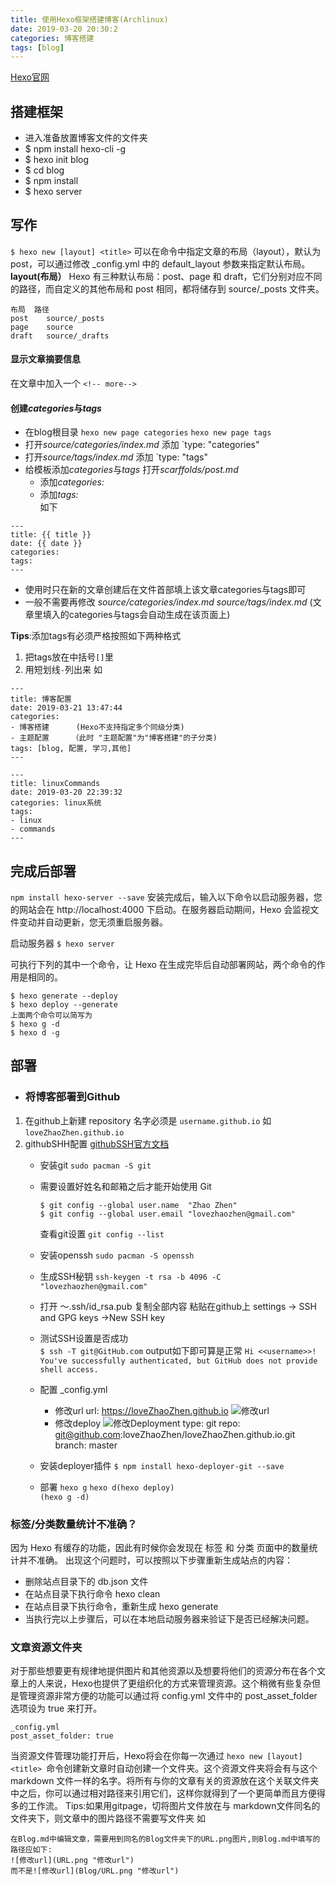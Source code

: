 ```yaml
---
title: 使用Hexo框架搭建博客(Archlinux)
date: 2019-03-20 20:30:2
categories: 博客搭建
tags: [blog]
---
```

[Hexo官网](https://hexo.io/)
## 搭建框架
- 进入准备放置博客文件的文件夹
- $ npm install hexo-cli -g
- $ hexo init blog
- $ cd blog
- $ npm install
- $ hexo server
<!-- more-->
## 写作
`$ hexo new [layout] <title>`
可以在命令中指定文章的布局（layout），默认为 post，可以通过修改 _config.yml 中的 default_layout 参数来指定默认布局。
**layout(布局）**
Hexo 有三种默认布局：post、page 和 draft，它们分别对应不同的路径，而自定义的其他布局和 post 相同，都将储存到 source/_posts 文件夹。
```
布局	路径
post	source/_posts
page	source
draft	source/_drafts
```
#### 显示文章摘要信息
在文章中加入一个 `<!-- more-->`
#### 创建*categories*与*tags*
* 在blog根目录
`hexo new page categories`
`hexo new page tags`
* 打开*source/categories/index.md*
添加 `type: "categories"
* 打开*source/tags/index.md*
添加 `type: "tags"
* 给模板添加*categories*与*tags*
打开*scarffolds/post.md*
    - 添加*categories:*
    - 添加*tags:*  
如下
```
---
title: {{ title }}
date: {{ date }}
categories:
tags:
---
```
* 使用时只在新的文章创建后在文件首部填上该文章categories与tags即可
* 一般不需要再修改
*source/categories/index.md*
*source/tags/index.md*
(文章里填入的categories与tags会自动生成在该页面上)

**Tips**:添加tags有必须严格按照如下两种格式
  1. 把tags放在中括号`[]`里
  2. 用短划线`-`列出来
如
```
---
title: 博客配置
date: 2019-03-21 13:47:44
categories: 
- 博客搭建      (Hexo不支持指定多个同级分类)
- 主题配置     （此时 "主题配置"为"博客搭建"的子分类)
tags: [blog, 配置, 学习,其他]
---
```
```
---
title: linuxCommands
date: 2019-03-20 22:39:32
categories: linux系统
tags: 
- linux
- commands
---
```


## 完成后部署
`npm install hexo-server --save`
安装完成后，输入以下命令以启动服务器，您的网站会在 http://localhost:4000 下启动。在服务器启动期间，Hexo 会监视文件变动并自动更新，您无须重启服务器。

启动服务器
`$ hexo server`

可执行下列的其中一个命令，让 Hexo 在生成完毕后自动部署网站，两个命令的作用是相同的。
```
$ hexo generate --deploy
$ hexo deploy --generate
上面两个命令可以简写为
$ hexo g -d
$ hexo d -g
```
## 部署
- ### 将博客部署到Github

1. 在github上新建 repository 名字必须是 `username.github.io` 如 `loveZhaoZhen.github.io`
2. githubSHH配置
[githubSSH官方文档](https://help.github.com/en/articles/connecting-to-github-with-ssh)
    - 安装git
        `sudo pacman -S git`
    - 需要设置好姓名和邮箱之后才能开始使用 Git
        ```
        $ git config --global user.name  "Zhao Zhen"
        $ git config --global user.email "lovezhaozhen@gmail.com"
        ```
        查看git设置 `git config --list`
    - 安装openssh
        `sudo pacman -S openssh`
    - 生成SSH秘钥
        `ssh-keygen -t rsa -b 4096 -C "lovezhaozhen@gmail.com"`
    - 打开 ～.ssh/id_rsa.pub 复制全部内容
      粘贴在github上 settings -> SSH and GPG keys ->New SSH key 
    - 测试SSH设置是否成功  
    `$ ssh -T git@GitHub.com`
    output如下即可算是正常
    `Hi <<username>>! You've successfully authenticated, but GitHub does not provide shell access.`

    - 配置 _config.yml 
        - 修改url
            url: https://loveZhaoZhen.github.io
            ![修改url](URL.png "修改url")
        - 修改deploy
            ![修改Deployment](Deployment.png "修改Deployment")
            type: git
            repo:          git@github.com:loveZhaoZhen/loveZhaoZhen.github.io.git
            branch: master
    - 安装deployer插件
        `$ npm install hexo-deployer-git --save`
    - 部署 
    `hexo g` `hexo d(hexo deploy)`    
    `(hexo g -d)`

### 标签/分类数量统计不准确？
因为 Hexo 有缓存的功能，因此有时候你会发现在 标签 和 分类 页面中的数量统计并不准确。 出现这个问题时，可以按照以下步骤重新生成站点的内容：

* 删除站点目录下的 db.json 文件
* 在站点目录下执行命令 hexo clean
* 在站点目录下执行命令，重新生成 hexo generate
* 当执行完以上步骤后，可以在本地启动服务器来验证下是否已经解决问题。


### 文章资源文件夹
对于那些想要更有规律地提供图片和其他资源以及想要将他们的资源分布在各个文章上的人来说，Hexo也提供了更组织化的方式来管理资源。这个稍微有些复杂但是管理资源非常方便的功能可以通过将 config.yml 文件中的 post_asset_folder 选项设为 true 来打开。
```
_config.yml
post_asset_folder: true
```
当资源文件管理功能打开后，Hexo将会在你每一次通过 `hexo new [layout] <title> `命令创建新文章时自动创建一个文件夹。这个资源文件夹将会有与这个 markdown 文件一样的名字。将所有与你的文章有关的资源放在这个关联文件夹中之后，你可以通过相对路径来引用它们，这样你就得到了一个更简单而且方便得多的工作流。
Tips:如果用gitpage，切将图片文件放在与 markdown文件同名的文件夹下，则文章中的图片路径不需要写文件夹
如
```
在Blog.md中编辑文章，需要用到同名的Blog文件夹下的URL.png图片,则Blog.md中填写的路径应如下:
![修改url](URL.png "修改url")
而不是![修改url](Blog/URL.png "修改url")
```